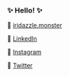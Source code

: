 ### :sparkles: Hello! :sparkles:

<!--
**iridazzle/iridazzle** is a ✨ _special_ ✨ repository because its `README.md` (this file) appears on your GitHub profile.

Here are some ideas to get you started:

- 🔭 I’m currently working on ...
- 🌱 I’m currently learning ...
- 👯 I’m looking to collaborate on ...
- 🤔 I’m looking for help with ...
- 💬 Ask me about ...
- 📫 How to reach me: ...
- 😄 Pronouns: ...
- ⚡ Fun fact: ...
-->

:sparkling_heart: <a href = "https://iridazzle.monster" target = "_blank" rel = "noopener noreferrer">iridazzle.monster</a>

:sparkling_heart: <a href = "https://linkedin.com/in/iridazzle" target = "_blank" rel = "noopener noreferrer">LinkedIn</a>

:sparkling_heart: <a href = "https://instagram.com/iridazzle" target = "_blank" rel = "noopener noreferrer">Instagram</a>

:sparkling_heart: <a href = "https://twitter.com/iridazzle" target = "_blank" rel = "noopener noreferrer">Twitter</a>

